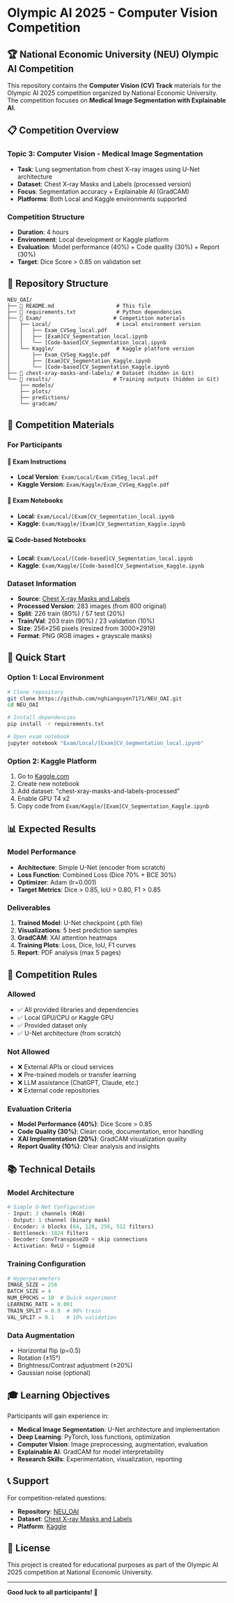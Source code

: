 # Olympic AI 2025 - Computer Vision Competition

## 🏆 National Economic University (NEU) Olympic AI Competition

This repository contains the **Computer Vision (CV) Track** materials for the Olympic AI 2025 competition organized by National Economic University. The competition focuses on **Medical Image Segmentation with Explainable AI**.

## 📋 Competition Overview

### **Topic 3: Computer Vision - Medical Image Segmentation**
- **Task**: Lung segmentation from chest X-ray images using U-Net architecture
- **Dataset**: Chest X-ray Masks and Labels (processed version)
- **Focus**: Segmentation accuracy + Explainable AI (GradCAM)
- **Platforms**: Both Local and Kaggle environments supported

### **Competition Structure**
- **Duration**: 4 hours
- **Environment**: Local development or Kaggle platform
- **Evaluation**: Model performance (40%) + Code quality (30%) + Report (30%)
- **Target**: Dice Score > 0.85 on validation set

## 📁 Repository Structure

```
NEU_OAI/
├── 📄 README.md                    # This file
├── 📄 requirements.txt             # Python dependencies
├── 📁 Exam/                       # Competition materials
│   ├── Local/                     # Local environment version
│   │   ├── Exam_CVSeg_local.pdf
│   │   ├── [Exam]CV_Segmentation_local.ipynb
│   │   └── [Code-based]CV_Segmentation_local.ipynb
│   └── Kaggle/                    # Kaggle platform version
│       ├── Exam_CVSeg_Kaggle.pdf
│       ├── [Exam]CV_Segmentation_Kaggle.ipynb
│       └── [Code-based]CV_Segmentation_Kaggle.ipynb
├── 📁 chest-xray-masks-and-labels/ # Dataset (hidden in Git)
└── 📁 results/                    # Training outputs (hidden in Git)
    ├── models/
    ├── plots/
    ├── predictions/
    └── gradcam/
```

## 🎯 Competition Materials

### **For Participants**

#### **📖 Exam Instructions**
- **Local Version**: `Exam/Local/Exam_CVSeg_local.pdf`
- **Kaggle Version**: `Exam/Kaggle/Exam_CVSeg_Kaggle.pdf`

#### **📝 Exam Notebooks**
- **Local**: `Exam/Local/[Exam]CV_Segmentation_local.ipynb`
- **Kaggle**: `Exam/Kaggle/[Exam]CV_Segmentation_Kaggle.ipynb`

#### **💻 Code-based Notebooks**
- **Local**: `Exam/Local/[Code-based]CV_Segmentation_local.ipynb`
- **Kaggle**: `Exam/Kaggle/[Code-based]CV_Segmentation_Kaggle.ipynb`

### **Dataset Information**
- **Source**: [Chest X-ray Masks and Labels](https://www.kaggle.com/datasets/nikhilpandey360/chest-xray-masks-and-labels)
- **Processed Version**: 283 images (from 800 original)
- **Split**: 226 train (80%) / 57 test (20%)
- **Train/Val**: 203 train (90%) / 23 validation (10%)
- **Size**: 256×256 pixels (resized from 3000×2919)
- **Format**: PNG (RGB images + grayscale masks)

## 🚀 Quick Start

### **Option 1: Local Environment**
```bash
# Clone repository
git clone https://github.com/nghianguyen7171/NEU_OAI.git
cd NEU_OAI

# Install dependencies
pip install -r requirements.txt

# Open exam notebook
jupyter notebook "Exam/Local/[Exam]CV_Segmentation_local.ipynb"
```

### **Option 2: Kaggle Platform**
1. Go to [Kaggle.com](https://kaggle.com)
2. Create new notebook
3. Add dataset: "chest-xray-masks-and-labels-processed"
4. Enable GPU T4 x2
5. Copy code from `Exam/Kaggle/[Exam]CV_Segmentation_Kaggle.ipynb`

## 📊 Expected Results

### **Model Performance**
- **Architecture**: Simple U-Net (encoder from scratch)
- **Loss Function**: Combined Loss (Dice 70% + BCE 30%)
- **Optimizer**: Adam (lr=0.001)
- **Target Metrics**: Dice > 0.85, IoU > 0.80, F1 > 0.85

### **Deliverables**
1. **Trained Model**: U-Net checkpoint (.pth file)
2. **Visualizations**: 5 best prediction samples
3. **GradCAM**: XAI attention heatmaps
4. **Training Plots**: Loss, Dice, IoU, F1 curves
5. **Report**: PDF analysis (max 5 pages)

## 🏅 Competition Rules

### **Allowed**
- ✅ All provided libraries and dependencies
- ✅ Local GPU/CPU or Kaggle GPU
- ✅ Provided dataset only
- ✅ U-Net architecture (from scratch)

### **Not Allowed**
- ❌ External APIs or cloud services
- ❌ Pre-trained models or transfer learning
- ❌ LLM assistance (ChatGPT, Claude, etc.)
- ❌ External code repositories

### **Evaluation Criteria**
- **Model Performance (40%)**: Dice Score > 0.85
- **Code Quality (30%)**: Clean code, documentation, error handling
- **XAI Implementation (20%)**: GradCAM visualization quality
- **Report Quality (10%)**: Clear analysis and insights

## 📚 Technical Details

### **Model Architecture**
```python
# Simple U-Net Configuration
- Input: 3 channels (RGB)
- Output: 1 channel (binary mask)
- Encoder: 4 blocks (64, 128, 256, 512 filters)
- Bottleneck: 1024 filters
- Decoder: ConvTranspose2D + skip connections
- Activation: ReLU + Sigmoid
```

### **Training Configuration**
```python
# Hyperparameters
IMAGE_SIZE = 256
BATCH_SIZE = 4
NUM_EPOCHS = 10  # Quick experiment
LEARNING_RATE = 0.001
TRAIN_SPLIT = 0.9  # 90% train
VAL_SPLIT = 0.1    # 10% validation
```

### **Data Augmentation**
- Horizontal flip (p=0.5)
- Rotation (±15°)
- Brightness/Contrast adjustment (±20%)
- Gaussian noise (optional)

## 🎓 Learning Objectives

Participants will gain experience in:
- **Medical Image Segmentation**: U-Net architecture and implementation
- **Deep Learning**: PyTorch, loss functions, optimization
- **Computer Vision**: Image preprocessing, augmentation, evaluation
- **Explainable AI**: GradCAM for model interpretability
- **Research Skills**: Experimentation, visualization, reporting

## 📞 Support

For competition-related questions:
- **Repository**: [NEU_OAI](https://github.com/nghianguyen7171/NEU_OAI)
- **Dataset**: [Chest X-ray Masks and Labels](https://www.kaggle.com/datasets/nikhilpandey360/chest-xray-masks-and-labels)
- **Platform**: [Kaggle](https://kaggle.com)

## 📄 License

This project is created for educational purposes as part of the Olympic AI 2025 competition at National Economic University.

---

**Good luck to all participants! 🚀**